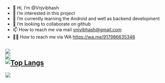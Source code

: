 - 👋 Hi, I’m @Vnjvibhash
- 👀 I’m interested in this project
- 🌱 I’m currently learning the Android and well as backend development
- 💞️ I’m looking to collaborate on github
- 📫 How to reach me via mail vnjvibhash@gmail.com
- 🤳🏻 How to reach me via WA https://wa.me/917986635348

![](https://github-readme-stats.vercel.app/api?username=Vnjvibhash&theme=radical&hide_border=false&include_all_commits=false&count_private=false)<br/>
![](https://github-readme-streak-stats.herokuapp.com/?user=Vnjvibhash&theme=radical&hide_border=false)<br/>
[![Top Langs](https://github-readme-stats.vercel.app/api/top-langs/?username=Vnjvibhash)](https://github.com/Vnjvibhash/github-readme-stats)
---
[![](https://visitcount.itsvg.in/api?id=Vnjvibhash&icon=0&color=0)](https://visitcount.itsvg.in)

<!---
Vnjvibhash/Vnjvibhash is a ✨ special ✨ repository because its `README.md` (this file) appears on your GitHub profile.
You can click the Preview link to take a look at your changes.
--->

